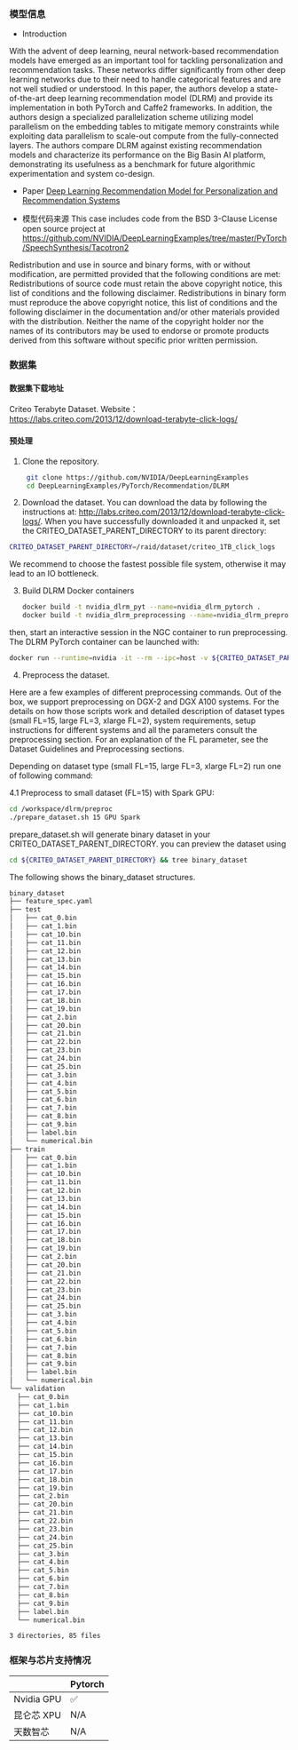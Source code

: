### 模型信息
- Introduction

With the advent of deep learning, neural network-based recommendation models have emerged as an important tool for tackling personalization and recommendation tasks. These networks differ significantly from other deep learning networks due to their need to handle categorical features and are not well studied or understood. In this paper, the authors develop a state-of-the-art deep learning recommendation model (DLRM) and provide its implementation in both PyTorch and Caffe2 frameworks. In addition, the authors design a specialized parallelization scheme utilizing model parallelism on the embedding tables to mitigate memory constraints while exploiting data parallelism to scale-out compute from the fully-connected layers. The authors compare DLRM against existing recommendation models and characterize its performance on the Big Basin AI platform, demonstrating its usefulness as a benchmark for future algorithmic experimentation and system co-design.

- Paper
[Deep Learning Recommendation Model for Personalization and Recommendation Systems](https://arxiv.org/abs/1906.00091) 

- 模型代码来源
This case includes code from the BSD 3-Clause License open source project at https://github.com/NVIDIA/DeepLearningExamples/tree/master/PyTorch/SpeechSynthesis/Tacotron2

Redistribution and use in source and binary forms, with or without modification, are permitted provided that the following conditions are met:
Redistributions of source code must retain the above copyright notice, this list of conditions and the following disclaimer.
Redistributions in binary form must reproduce the above copyright notice, this list of conditions and the following disclaimer in the documentation and/or other materials provided with the distribution.
Neither the name of the copyright holder nor the names of its contributors may be used to endorse or promote products derived from this software without specific prior written permission.

### 数据集
#### 数据集下载地址
  Criteo Terabyte Dataset.
  Website：https://labs.criteo.com/2013/12/download-terabyte-click-logs/


#### 预处理


1. Clone the repository.
   ```bash
    git clone https://github.com/NVIDIA/DeepLearningExamples
    cd DeepLearningExamples/PyTorch/Recommendation/DLRM
   ```
2. Download the dataset.
  You can download the data by following the instructions at: http://labs.criteo.com/2013/12/download-terabyte-click-logs/. When you have successfully downloaded it and unpacked it, set the CRITEO_DATASET_PARENT_DIRECTORY to its parent directory:

  ```bash
  CRITEO_DATASET_PARENT_DIRECTORY=/raid/dataset/criteo_1TB_click_logs
  ```
  We recommend to choose the fastest possible file system, otherwise it may lead to an IO bottleneck.


3. Build DLRM Docker containers
   
   ```bash
   docker build -t nvidia_dlrm_pyt --name=nvidia_dlrm_pytorch .
   docker build -t nvidia_dlrm_preprocessing --name=nvidia_dlrm_preprocessing -f Dockerfile_preprocessing . --build-arg DGX_VERSION=[DGX-2|DGX-A100]
   ```

  then, start an interactive session in the NGC container to run preprocessing. The DLRM PyTorch container can be launched with:

  ```bash
  docker run --runtime=nvidia -it --rm --ipc=host -v ${CRITEO_DATASET_PARENT_DIRECTORY}:/data/dlrm  --name=nvidia_dlrm_preprocessing nvidia_dlrm_preprocessing bash
  ```  

   
4. Preprocess the dataset.
   
  Here are a few examples of different preprocessing commands. Out of the box, we support preprocessing on DGX-2 and DGX A100 systems. For the details on how those scripts work and detailed description of dataset types (small FL=15, large FL=3, xlarge FL=2), system requirements, setup instructions for different systems and all the parameters consult the preprocessing section. For an explanation of the FL parameter, see the Dataset Guidelines and Preprocessing sections.

  Depending on dataset type (small FL=15, large FL=3, xlarge FL=2) run one of following command:

  4.1 Preprocess to small dataset (FL=15) with Spark GPU:

  ```bash
  cd /workspace/dlrm/preproc
  ./prepare_dataset.sh 15 GPU Spark
  ```

  prepare_dataset.sh will generate binary dataset in your CRITEO_DATASET_PARENT_DIRECTORY. you can preview the dataset using 
  
  ```bash
  cd ${CRITEO_DATASET_PARENT_DIRECTORY} && tree binary_dataset
  ```
  
  The following shows the binary_dataset structures.

  ```bash
  binary_dataset
├── feature_spec.yaml
├── test
│   ├── cat_0.bin
│   ├── cat_1.bin
│   ├── cat_10.bin
│   ├── cat_11.bin
│   ├── cat_12.bin
│   ├── cat_13.bin
│   ├── cat_14.bin
│   ├── cat_15.bin
│   ├── cat_16.bin
│   ├── cat_17.bin
│   ├── cat_18.bin
│   ├── cat_19.bin
│   ├── cat_2.bin
│   ├── cat_20.bin
│   ├── cat_21.bin
│   ├── cat_22.bin
│   ├── cat_23.bin
│   ├── cat_24.bin
│   ├── cat_25.bin
│   ├── cat_3.bin
│   ├── cat_4.bin
│   ├── cat_5.bin
│   ├── cat_6.bin
│   ├── cat_7.bin
│   ├── cat_8.bin
│   ├── cat_9.bin
│   ├── label.bin
│   └── numerical.bin
├── train
│   ├── cat_0.bin
│   ├── cat_1.bin
│   ├── cat_10.bin
│   ├── cat_11.bin
│   ├── cat_12.bin
│   ├── cat_13.bin
│   ├── cat_14.bin
│   ├── cat_15.bin
│   ├── cat_16.bin
│   ├── cat_17.bin
│   ├── cat_18.bin
│   ├── cat_19.bin
│   ├── cat_2.bin
│   ├── cat_20.bin
│   ├── cat_21.bin
│   ├── cat_22.bin
│   ├── cat_23.bin
│   ├── cat_24.bin
│   ├── cat_25.bin
│   ├── cat_3.bin
│   ├── cat_4.bin
│   ├── cat_5.bin
│   ├── cat_6.bin
│   ├── cat_7.bin
│   ├── cat_8.bin
│   ├── cat_9.bin
│   ├── label.bin
│   └── numerical.bin
└── validation
    ├── cat_0.bin
    ├── cat_1.bin
    ├── cat_10.bin
    ├── cat_11.bin
    ├── cat_12.bin
    ├── cat_13.bin
    ├── cat_14.bin
    ├── cat_15.bin
    ├── cat_16.bin
    ├── cat_17.bin
    ├── cat_18.bin
    ├── cat_19.bin
    ├── cat_2.bin
    ├── cat_20.bin
    ├── cat_21.bin
    ├── cat_22.bin
    ├── cat_23.bin
    ├── cat_24.bin
    ├── cat_25.bin
    ├── cat_3.bin
    ├── cat_4.bin
    ├── cat_5.bin
    ├── cat_6.bin
    ├── cat_7.bin
    ├── cat_8.bin
    ├── cat_9.bin
    ├── label.bin
    └── numerical.bin

3 directories, 85 files
  ```



### 框架与芯片支持情况
|            | Pytorch |
| ---------- | ------- |
| Nvidia GPU | ✅       |
| 昆仑芯 XPU | N/A     |
| 天数智芯   | N/A     |


